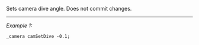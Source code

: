 Sets camera dive angle. Does not commit changes.


---
*Example 1:*
```sqf
_camera camSetDive -0.1;
```